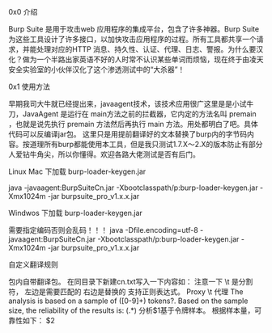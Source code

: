 0x0 介绍

Burp Suite 是用于攻击web 应用程序的集成平台，包含了许多神器。Burp Suite为这些工具设计了许多接口，以加快攻击应用程序的过程。所有工具都共享一个请求，并能处理对应的HTTP 消息、持久性、认证、代理、日志、警报。为什么要汉化？做为一个半路出家英语不好的人时常不认识某些单词而烦恼，现在终于由凌天安全实验室的小伙伴汉化了这个渗透测试中的“大杀器”！

0x1 使用方法

早期我司大牛就已经提出来，javaagent技术，该技术应用很广这里是是小试牛刀，JavaAgent 是运行在 main方法之前的拦截器，它内定的方法名叫 premain ，也就是说先执行 premain 方法然后再执行 main 方法。用处都明白了吧。具体代码可以反编译jar包。 这里只是用提前翻译好的文本替换了burp内的字节码内容。按道理所有burp都能使用本工具，但是我只测试1.7.X～2.X的版本防止有部分人爱钻牛角尖，所以你懂得。欢迎各路大佬测试是否有后门。

Linux Mac 下加载 burp-loader-keygen.jar

java -javaagent:BurpSuiteCn.jar -Xbootclasspath/p:burp-loader-keygen.jar  -Xmx1024m -jar burpsuite_pro_v1.x.x.jar

Windwos 下加载 burp-loader-keygen.jar

需要指定编码否则会乱码！！！
java -Dfile.encoding=utf-8 -javaagent:BurpSuiteCn.jar -Xbootclasspath/p:burp-loader-keygen.jar  -Xmx1024m -jar burpsuite_pro_v1.x.x.jar

自定义翻译规则

包内自带翻译包。 在同目录下新建cn.txt写入一下内容如： 注意一下 \t 是分割符， 左边是需要匹配的 右边是替换的 支持正则表达式。
Proxy \t 代理 
The analysis is based on a sample of ([0-9]+) tokens?. Based on the sample size, the reliability of the results is: (.*)    分析$1基于令牌样本。 根据样本量，可靠性如下： $2
